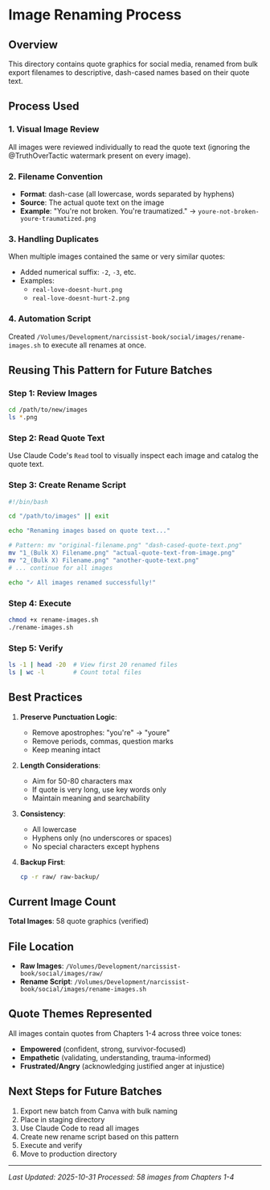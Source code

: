 # Image Renaming Process

## Overview
This directory contains quote graphics for social media, renamed from bulk export filenames to descriptive, dash-cased names based on their quote text.

## Process Used

### 1. Visual Image Review
All images were reviewed individually to read the quote text (ignoring the @TruthOverTactic watermark present on every image).

### 2. Filename Convention
- **Format**: dash-case (all lowercase, words separated by hyphens)
- **Source**: The actual quote text on the image
- **Example**: "You're not broken. You're traumatized." → `youre-not-broken-youre-traumatized.png`

### 3. Handling Duplicates
When multiple images contained the same or very similar quotes:
- Added numerical suffix: `-2`, `-3`, etc.
- Examples:
  - `real-love-doesnt-hurt.png`
  - `real-love-doesnt-hurt-2.png`

### 4. Automation Script
Created `/Volumes/Development/narcissist-book/social/images/rename-images.sh` to execute all renames at once.

## Reusing This Pattern for Future Batches

### Step 1: Review Images
```bash
cd /path/to/new/images
ls *.png
```

### Step 2: Read Quote Text
Use Claude Code's `Read` tool to visually inspect each image and catalog the quote text.

### Step 3: Create Rename Script
```bash
#!/bin/bash

cd "/path/to/images" || exit

echo "Renaming images based on quote text..."

# Pattern: mv "original-filename.png" "dash-cased-quote-text.png"
mv "1_(Bulk X) Filename.png" "actual-quote-text-from-image.png"
mv "2_(Bulk X) Filename.png" "another-quote-text.png"
# ... continue for all images

echo "✓ All images renamed successfully!"
```

### Step 4: Execute
```bash
chmod +x rename-images.sh
./rename-images.sh
```

### Step 5: Verify
```bash
ls -1 | head -20  # View first 20 renamed files
ls | wc -l        # Count total files
```

## Best Practices

1. **Preserve Punctuation Logic**:
   - Remove apostrophes: "you're" → "youre"
   - Remove periods, commas, question marks
   - Keep meaning intact

2. **Length Considerations**:
   - Aim for 50-80 characters max
   - If quote is very long, use key words only
   - Maintain meaning and searchability

3. **Consistency**:
   - All lowercase
   - Hyphens only (no underscores or spaces)
   - No special characters except hyphens

4. **Backup First**:
   ```bash
   cp -r raw/ raw-backup/
   ```

## Current Image Count
**Total Images**: 58 quote graphics (verified)

## File Location
- **Raw Images**: `/Volumes/Development/narcissist-book/social/images/raw/`
- **Rename Script**: `/Volumes/Development/narcissist-book/social/images/rename-images.sh`

## Quote Themes Represented
All images contain quotes from Chapters 1-4 across three voice tones:
- **Empowered** (confident, strong, survivor-focused)
- **Empathetic** (validating, understanding, trauma-informed)
- **Frustrated/Angry** (acknowledging justified anger at injustice)

## Next Steps for Future Batches

1. Export new batch from Canva with bulk naming
2. Place in staging directory
3. Use Claude Code to read all images
4. Create new rename script based on this pattern
5. Execute and verify
6. Move to production directory

---

*Last Updated: 2025-10-31*
*Processed: 58 images from Chapters 1-4*
